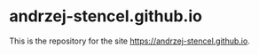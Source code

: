 # andrzej-stencel.github.io

This is the repository for the site <https://andrzej-stencel.github.io>.